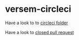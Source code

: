 versem-circleci
=============

Have a look to to [circleci folder](.circleci)

Have a look to [closed pull request](https://github.com/antham/versem-circleci/pulls?utf8=%E2%9C%93&q=is%3Apr+is%3Aclosed)
